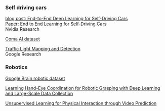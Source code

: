 ### Self driving cars
[blog post: End-to-End Deep Learning for Self-Driving Cars](https://devblogs.nvidia.com/parallelforall/deep-learning-self-driving-cars/)  
[Paper: End to End Learning for Self-Driving Cars](http://images.nvidia.com/content/tegra/automotive/images/2016/solutions/pdf/end-to-end-dl-using-px.pdf)   
Nvidia Research  

[Coma AI dataset](http://research.comma.ai/)  

[Traffic Light Mapping and Detection](http://static.googleusercontent.com/media/research.google.com/en//pubs/archive/37259.pdf)  
Google Research  

### Robotics
[Google Brain robotic dataset](https://sites.google.com/site/brainrobotdata/home)  

[Learning Hand-Eye Coordination for Robotic Grasping with Deep Learning and Large-Scale Data Collection](http://arxiv.org/pdf/1603.02199v3.pdf)  

[Unsupervised Learning for Physical Interaction
through Video Prediction](http://arxiv.org/pdf/1605.07157v3.pdf)
